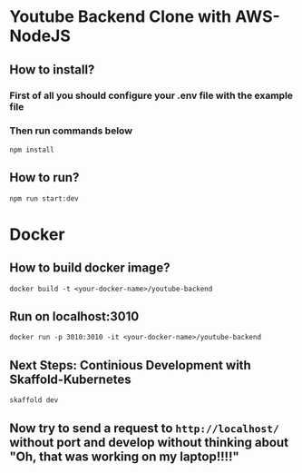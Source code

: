 # Youtube Backend Clone with AWS-NodeJS

## How to install?

### First of all you should configure your .env file with the example file
### Then run commands below
```
npm install
```

## How to run?
```
npm run start:dev
```

# Docker
## How to build docker image?
```
docker build -t <your-docker-name>/youtube-backend
```
## Run on localhost:3010
```
docker run -p 3010:3010 -it <your-docker-name>/youtube-backend
```

## Next Steps: Continious Development with Skaffold-Kubernetes
```
skaffold dev
```
## Now try to send a request to ```http://localhost/``` without port and develop without thinking about "Oh, that was working on my laptop!!!!"